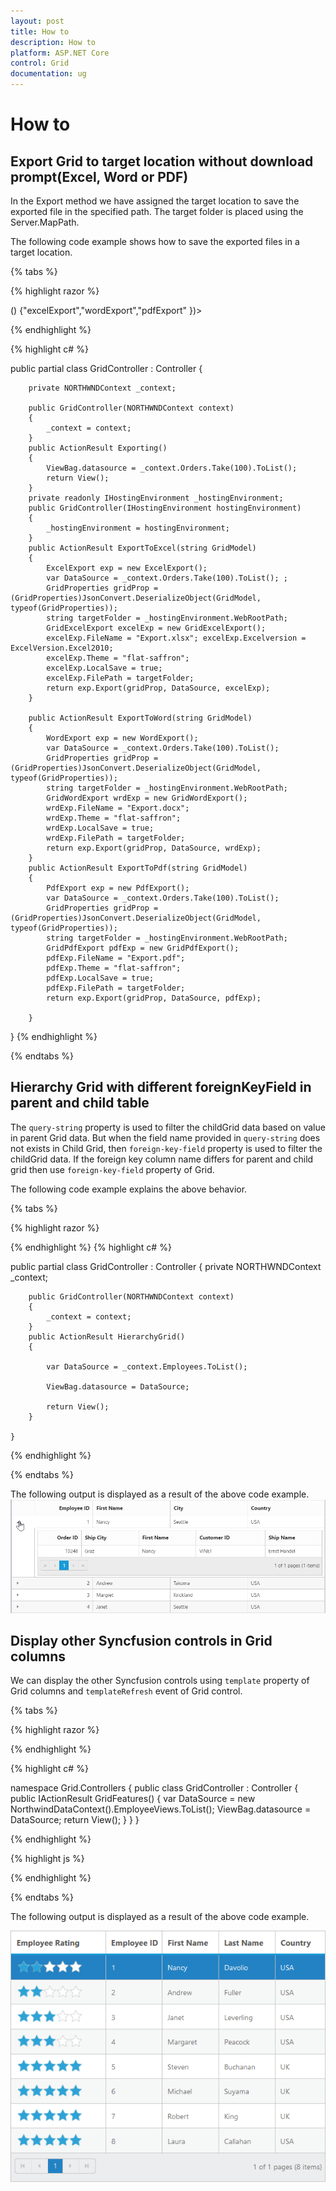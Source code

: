 ```yaml
---
layout: post
title: How to
description: How to
platform: ASP.NET Core
control: Grid
documentation: ug
---
```

# How to

## Export Grid to target location without download prompt(Excel, Word or PDF)

In the Export method we have assigned the target location to save the exported file in the specified path. The target folder is placed using the Server.MapPath.

The following code example shows how to save the exported files in a target location.

{% tabs %}

{% highlight razor %}

<ej-grid id="FlatGrid" datasource="ViewBag.datasource" allow-paging="true" allow-text-wrap="false" allow-scrolling="true">
    <e-toolbar-settings show-toolbar="true" toolbar-items=@(new List<string>() {"excelExport","wordExport","pdfExport" })>
    </e-toolbar-settings>   
    <e-columns>
        <e-column field="OrderID" header-text="OrderID" width="70" text-align="Left"></e-column>
        <e-column field="CustomerID" header-text="CustomerID" width="70" text-align="Left"></e-column>
        <e-column field="EmployeeID" header-text="EmployeeID" text-align="Left" width="70"></e-column>
        <e-column field="Freight" header-text="Freight" width="70"></e-column>
        <e-column field="ShipCity" header-text="Shipcity" text-align=Left width="70"></e-column>        
    </e-columns>
</ej-grid>

{% endhighlight  %}

{% highlight c# %}

public partial class GridController : Controller
    {

        private NORTHWNDContext _context;

        public GridController(NORTHWNDContext context)
        {
            _context = context;
        }
        public ActionResult Exporting()
        {
            ViewBag.datasource = _context.Orders.Take(100).ToList();
            return View();
        }
        private readonly IHostingEnvironment _hostingEnvironment;
        public GridController(IHostingEnvironment hostingEnvironment)
        {
            _hostingEnvironment = hostingEnvironment;
        }
        public ActionResult ExportToExcel(string GridModel)
        {
            ExcelExport exp = new ExcelExport();
            var DataSource = _context.Orders.Take(100).ToList(); ;
            GridProperties gridProp = (GridProperties)JsonConvert.DeserializeObject(GridModel, typeof(GridProperties));
            string targetFolder = _hostingEnvironment.WebRootPath;
            GridExcelExport excelExp = new GridExcelExport();
            excelExp.FileName = "Export.xlsx"; excelExp.Excelversion = ExcelVersion.Excel2010;
            excelExp.Theme = "flat-saffron";
            excelExp.LocalSave = true;
            excelExp.FilePath = targetFolder;
            return exp.Export(gridProp, DataSource, excelExp);
        }

        public ActionResult ExportToWord(string GridModel)
        {
            WordExport exp = new WordExport();
            var DataSource = _context.Orders.Take(100).ToList();
            GridProperties gridProp = (GridProperties)JsonConvert.DeserializeObject(GridModel, typeof(GridProperties));
            string targetFolder = _hostingEnvironment.WebRootPath;
            GridWordExport wrdExp = new GridWordExport();
            wrdExp.FileName = "Export.docx";
            wrdExp.Theme = "flat-saffron";
            wrdExp.LocalSave = true;
            wrdExp.FilePath = targetFolder;
            return exp.Export(gridProp, DataSource, wrdExp);
        }
        public ActionResult ExportToPdf(string GridModel)
        {
            PdfExport exp = new PdfExport();
            var DataSource = _context.Orders.Take(100).ToList();
            GridProperties gridProp = (GridProperties)JsonConvert.DeserializeObject(GridModel, typeof(GridProperties));
            string targetFolder = _hostingEnvironment.WebRootPath;
            GridPdfExport pdfExp = new GridPdfExport();
            pdfExp.FileName = "Export.pdf";
            pdfExp.Theme = "flat-saffron";
            pdfExp.LocalSave = true;
            pdfExp.FilePath = targetFolder;
            return exp.Export(gridProp, DataSource, pdfExp);

        }
   }
{% endhighlight  %}

{% endtabs %} 

## Hierarchy Grid with different foreignKeyField in parent and child table

The `query-string` property is used to filter the childGrid data based on value in parent Grid data. But when the field name provided in `query-string` does not exists in Child Grid, then `foreign-key-field` property is used to filter the childGrid data. If the foreign key column name differs for parent and child grid then use `foreign-key-field` property of Grid.

The following code example explains the above behavior.

{% tabs %}

{% highlight razor %}

<ej-grid id="HierarchyGrid" datasource="ViewBag.datasource" allow-paging="true">
    <e-columns>
        <e-column field="EmployeeID" header-text="Employee ID" text-align="Right" width="85"></e-column>
        <e-column field="FirstName" header-text="First Name" width="100"></e-column>
        <e-column field="City" width="100"></e-column>
        <e-column field="Country" width="100"></e-column>
    </e-columns>
    <ej-grid query-string="FirstName" foreign-key-field="CustomerName" allow-paging="true">
        <e-datamanager url="http://js.syncfusion.com/demos/ejServices/Wcf/Northwind.svc/Orders"></e-datamanager>
        <e-page-settings page-size="5"></e-page-settings>
        <e-columns>
            <e-column field="OrderID" header-text="Order ID" text-align="Right" width="75"></e-column>
            <e-column field="ShipCity" header-text="Ship City" width="100"></e-column>
            <e-column field="CustomerName" header-text="First Name" width="120"></e-column>
            <e-column field="CustomerID" header-text="Customer ID" width="120"></e-column>
            <e-column field="ShipName" header-text="Ship Name" width="100"></e-column>
        </e-columns>
    </ej-grid>
</ej-grid>

{% endhighlight  %}
{% highlight c# %}

public partial class GridController : Controller
    {
        private NORTHWNDContext _context;

        public GridController(NORTHWNDContext context)
        {
            _context = context;
        }
        public ActionResult HierarchyGrid()
        {
            
            var DataSource = _context.Employees.ToList();

            ViewBag.datasource = DataSource;

            return View();
        }

    }

{% endhighlight  %}

{% endtabs %} 

The following output is displayed as a result of the above code example.
![](Hierarchy-Grid_images/Hierarchy-Grid_images2.png)


## Display other Syncfusion controls in Grid columns

We can display the other Syncfusion controls using `template` property of Grid columns and `templateRefresh` event of Grid control.

{% tabs %}

{% highlight razor %}

 <ej-grid id="FlatGrid" allow-paging="true" template-refresh="template" datasource="ViewBag.datasource" >
    <e-columns>
        <e-column header-text="Employee details" template="#columnTemplate" width="150"></e-column>
        <e-column field="EmployeeID" header-text="Employee ID" width="90"></e-column>
        <e-column field="FirstName" header-text="First Name" width="90"></e-column>
        <e-column field="LastName" header-text="Last Name" width="90"></e-column>
        <e-column field="Country" header-text="Country" width="80"></e-column>
    </e-columns>
</ej-grid>
  
{% endhighlight  %}

{% highlight c# %}

   namespace Grid.Controllers
   {
     public class GridController : Controller
     {
        public IActionResult GridFeatures()
        {
            var DataSource = new NorthwindDataContext().EmployeeViews.ToList();
            ViewBag.datasource = DataSource;
            return View();
        }
     }
   }
   
{% endhighlight  %}

{% highlight js %}

<script type="text/x-jsrender" id="columnTemplate">
    {{if EmployeeID<3}}

    <input type="text" class="rating" value="3" />

    {{else EmployeeID>2 && EmployeeID<5}}

    <input type="text" class="rating" value="3" />

    {{else EmployeeID>4}}

    <input type="text" class="rating" value="5" />

    {{/if}}
</script>

<script type="text/javascript">
    function template(args) {
        $(args.cell).find(".rating").ejRating({ allowReset: false });
    }
</script>
   
{% endhighlight  %}

{% endtabs %} 

The following output is displayed as a result of the above code example.

![](Display-Other-controls/Display_Other_controls_img1.png)